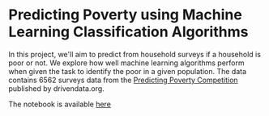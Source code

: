 # Predicting Poverty using Machine Learning Classification Algorithms

In this project, we'll aim to predict from household surveys if a household is poor or not. We explore how well machine learning algorithms perform when given the task to identify the poor in a given population. The data contains 6562 surveys data from the [Predicting Poverty Competition](https://www.drivendata.org/competitions/50/worldbank-poverty-prediction/) published by drivendata.org.
 
The notebook is available [here](https://github.com/dianamartinr/Predicting-Poverty-using-Machine-Learning-Classification-Algorithms/blob/master/PredictPoverty.ipynb)